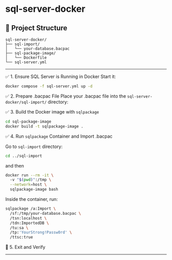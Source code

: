 # sql-server-docker
## 📁 Project Structure

```text
sql-server-docker/
├── sql-import/
│   └── your-database.bacpac
├── sql-package-image/
│   └── Dockerfile
└── sql-server.yml
```
***
✅ 1. Ensure SQL Server is Running in Docker
Start it:
```bash
docker compose -f sql-server.yml up -d
```
✅ 2. Prepare .bacpac File
Place your .bacpac file into the `sql-server-docker/sql-import/` directory:

✅ 3. Build the Docker image with `sqlpackage`
```bash
cd sql-package-image
docker build -t sqlpackage-image .
```
✅ 4. Run `sqlpackage` Container and Import .bacpac

Go to `sql-import` directory:
```bash
cd ../sql-import 
```
and then 
```bash
docker run --rm -it \                                                                                                                                                           INT ✘  6m 22s  
  -v "$(pwd)":/tmp \
  --network=host \
  sqlpackage-image bash
```
Inside the container, run:
```bash
sqlpackage /a:Import \
  /sf:/tmp/your-database.bacpac \
  /tsn:localhost \
  /tdn:ImportedDB \
  /tu:sa \
  /tp:'YourStrong!Passw0rd' \
  /ttsc:true
```
🧼 5. Exit and Verify
***